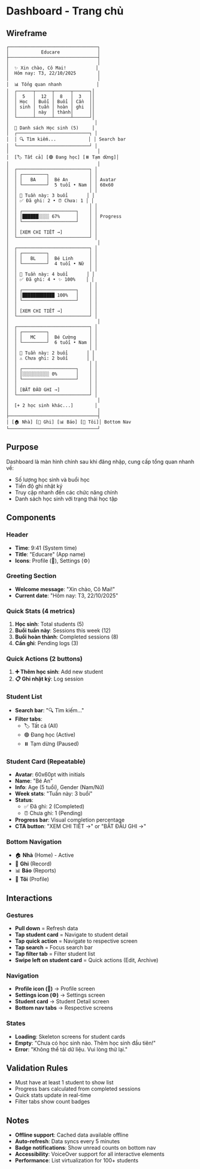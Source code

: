 # Dashboard - Trang chủ

## Wireframe

```
┌─────────────────────────────────┐
│            Educare              │
├─────────────────────────────────┤
│                                 │
│  ✨ Xin chào, Cô Mai!           │
│  Hôm nay: T3, 22/10/2025        │
│                                 │
│  📊 Tổng quan nhanh             │
│  ┌──────┬──────┬──────┬──────┐│
│  │  5   │  12  │  8   │  3   ││
│  │ Học  │ Buổi │ Buổi │ Cần  ││
│  │ sinh │ tuần │ hoàn │ ghi  ││
│  │      │ này  │ thành│      ││
│  └──────┴──────┴──────┴──────┘│
│                                │
│  👥 Danh sách Học sinh (5)     │
│  ┌───────────────────────────┐ │
│  │ 🔍 Tìm kiếm...            │ │ Search bar
│  └───────────────────────────┘ │
│                                 │
│  [🏷️ Tất cả] [🟢 Đang học] [⏸️ Tạm dừng]│
│                                 │
│  ┌───────────────────────────┐ │
│  │ ┌─────────┐               │ │
│  │ │   BA    │  Bé An        │ │ Avatar
│  │ └─────────┘  5 tuổi • Nam │ │ 60x60
│  │                           │ │
│  │ 🎯 Tuần này: 3 buổi       │ │
│  │ ✅ Đã ghi: 2 • ⏰ Chưa: 1 │ │
│  │                           │ │
│  │ ┌────────────────────┐    │ │
│  │ │██████░░░░ 67%      │    │ │ Progress
│  │ └────────────────────┘    │ │
│  │                           │ │
│  │ [XEM CHI TIẾT →]          │ │
│  └───────────────────────────┘ │
│                                 │
│  ┌───────────────────────────┐ │
│  │ ┌─────────┐               │ │
│  │ │   BL    │  Bé Linh      │ │
│  │ └─────────┘  4 tuổi • Nữ  │ │
│  │                           │ │
│  │ 🎯 Tuần này: 4 buổi       │ │
│  │ ✅ Đã ghi: 4 • ✨ 100%    │ │
│  │                           │ │
│  │ ┌────────────────────┐    │ │
│  │ │████████████ 100%   │    │ │
│  │ └────────────────────┘    │ │
│  │                           │ │
│  │ [XEM CHI TIẾT →]          │ │
│  └───────────────────────────┘ │
│                                 │
│  ┌───────────────────────────┐ │
│  │ ┌─────────┐               │ │
│  │ │   MC    │  Bé Cường     │ │
│  │ └─────────┘  6 tuổi • Nam │ │
│  │                           │ │
│  │ 🎯 Tuần này: 2 buổi       │ │
│  │ ⚠️ Chưa ghi: 2 buổi       │ │
│  │                           │ │
│  │ ┌────────────────────┐    │ │
│  │ │░░░░░░░░░░ 0%       │    │ │
│  │ └────────────────────┘    │ │
│  │                           │ │
│  │ [BẮT ĐẦU GHI →]           │ │
│  └───────────────────────────┘ │
│                                 │
│  [+ 2 học sinh khác...]        │
│                                 │
├─────────────────────────────────┤
│ [🏠 Nhà] [📝 Ghi] [📊 Báo] [👤 Tôi]│ Bottom Nav
└─────────────────────────────────┘
```

## Purpose

Dashboard là màn hình chính sau khi đăng nhập, cung cấp tổng quan nhanh về:

- Số lượng học sinh và buổi học
- Tiến độ ghi nhật ký
- Truy cập nhanh đến các chức năng chính
- Danh sách học sinh với trạng thái học tập

## Components

### Header

- **Time**: 9:41 (System time)
- **Title**: "Educare" (App name)
- **Icons**: Profile (👤), Settings (⚙️)

### Greeting Section

- **Welcome message**: "Xin chào, Cô Mai!"
- **Current date**: "Hôm nay: T3, 22/10/2025"

### Quick Stats (4 metrics)

1. **Học sinh**: Total students (5)
2. **Buổi tuần này**: Sessions this week (12)
3. **Buổi hoàn thành**: Completed sessions (8)
4. **Cần ghi**: Pending logs (3)

### Quick Actions (2 buttons)

1. **➕ Thêm học sinh**: Add new student
2. **📋 Ghi nhật ký**: Log session

### Student List

- **Search bar**: "🔍 Tìm kiếm..."
- **Filter tabs**:
  - 🏷️ Tất cả (All)
  - 🟢 Đang học (Active)
  - ⏸️ Tạm dừng (Paused)

### Student Card (Repeatable)

- **Avatar**: 60x60pt with initials
- **Name**: "Bé An"
- **Info**: Age (5 tuổi), Gender (Nam/Nữ)
- **Week stats**: "Tuần này: 3 buổi"
- **Status**:
  - ✅ Đã ghi: 2 (Completed)
  - ⏰ Chưa ghi: 1 (Pending)
- **Progress bar**: Visual completion percentage
- **CTA button**: "XEM CHI TIẾT →" or "BẮT ĐẦU GHI →"

### Bottom Navigation

- 🏠 **Nhà** (Home) - Active
- 📝 **Ghi** (Record)
- 📊 **Báo** (Reports)
- 👤 **Tôi** (Profile)

## Interactions

### Gestures

- **Pull down** = Refresh data
- **Tap student card** = Navigate to student detail
- **Tap quick action** = Navigate to respective screen
- **Tap search** = Focus search bar
- **Tap filter tab** = Filter student list
- **Swipe left on student card** = Quick actions (Edit, Archive)

### Navigation

- **Profile icon (👤)** → Profile screen
- **Settings icon (⚙️)** → Settings screen
- **Student card** → Student Detail screen
- **Bottom nav tabs** → Respective screens

### States

- **Loading**: Skeleton screens for student cards
- **Empty**: "Chưa có học sinh nào. Thêm học sinh đầu tiên!"
- **Error**: "Không thể tải dữ liệu. Vui lòng thử lại."

## Validation Rules

- Must have at least 1 student to show list
- Progress bars calculated from completed sessions
- Quick stats update in real-time
- Filter tabs show count badges

## Notes

- **Offline support**: Cached data available offline
- **Auto-refresh**: Data syncs every 5 minutes
- **Badge notifications**: Show unread counts on bottom nav
- **Accessibility**: VoiceOver support for all interactive elements
- **Performance**: List virtualization for 100+ students
